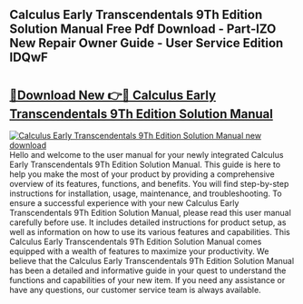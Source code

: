 ## Calculus Early Transcendentals 9Th Edition Solution Manual Free Pdf Download - Part-lZO New Repair Owner Guide - User Service Edition IDQwF

# <h2><a href="http://bc16773.oget.top/?id=Calculus+Early+Transcendentals+9Th+Edition+Solution+Manual">🔗Download New 👉🔴 Calculus Early Transcendentals 9Th Edition Solution Manual</a></h2>

[![Calculus Early Transcendentals 9Th Edition Solution Manual new download](https://i.imgur.com/5g1atiW.png)](http://bc16773.oget.top/?id=Calculus+Early+Transcendentals+9Th+Edition+Solution+Manual)
Hello and welcome to the user manual for your newly integrated Calculus Early Transcendentals 9Th Edition Solution Manual. This guide is here to help you make the most of your product by providing a comprehensive overview of its features, functions, and benefits. You will find step-by-step instructions for installation, usage, maintenance, and troubleshooting. To ensure a successful experience with your new Calculus Early Transcendentals 9Th Edition Solution Manual, please read this user manual carefully before use. It includes detailed instructions for product setup, as well as information on how to use its various features and capabilities. This Calculus Early Transcendentals 9Th Edition Solution Manual comes equipped with a wealth of features to maximize your productivity. We believe that the Calculus Early Transcendentals 9Th Edition Solution Manual has been a detailed and informative guide in your quest to understand the functions and capabilities of your new item. If you need any assistance or have any questions, our customer service team is always available.
